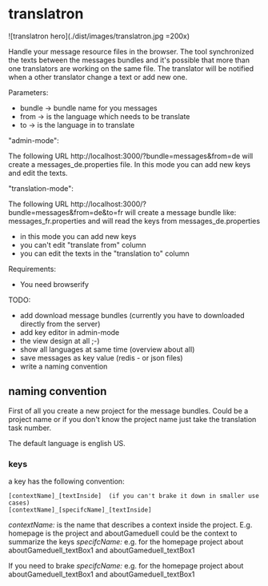 translatron
==========================

![translatron hero](./dist/images/translatron.jpg =200x)

Handle your message resource files in the browser. 
The tool synchronized the texts between the messages bundles and it's possible that more than one translators are working on the same file. The translator will be notified when a other translator change a text or add new one. 


Parameters:
 * bundle -> bundle name for you messages
 * from -> is the language which needs to be translate
 * to -> is the language in to translate 

"admin-mode":

The following URL http://localhost:3000/?bundle=messages&from=de will create a messages_de.properties file. In this mode you can add new keys and edit the texts.

"translation-mode":

The following URL http://localhost:3000/?bundle=messages&from=de&to=fr will create a message bundle like: messages_fr.properties and will read the keys from messages_de.properties
 * in this mode you can add new keys
 * you can't edit "translate from" column
 * you can edit the texts in the "translation to" column


Requirements:
 * You need browserify
 

TODO:
 * add download message bundles (currently you have to downloaded directly from the server)
 * add key editor in admin-mode
 * the view design at all ;-)
 * show all languages at same time (overview about all)
 * save messages as key value (redis - or json files)
 * write a naming convention

## naming convention

First of all you create a new project for the message bundles. Could be a project name or if you don't know the project name just take the translation task number.

The default language is english US.

### keys

a key has the following convention:
```
[contextName]_[textInside]  (if you can't brake it down in smaller use cases)
[contextName]_[specifcName]_[textInside]
```

 *contextName:* is the name that describes a context inside the project. E.g. homepage is the project and aboutGameduell could be the context to summarize the keys
 *specifcName:* e.g. for the homepage project about aboutGameduell_textBox1 and aboutGameduell_textBox1

If you need to brake
  *specifcName:* e.g. for the homepage project about aboutGameduell_textBox1 and aboutGameduell_textBox1
